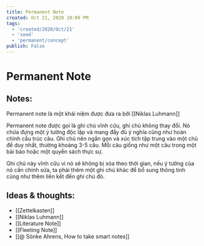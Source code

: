 ```yaml
---
title: Permanent Note
created: Oct 21, 2020 10:09 PM
tags:
  - 'created/2020/Oct/21'
  - 'seed'
  - 'permanent/concept'
publish: False
---
```

# Permanent Note

## Notes:
Permanent note là một khái niệm được đưa ra bởi [[Niklas Luhmann]]

Permanent note được gọi là ghi chú vĩnh cửu, ghi chú không thay đổi. Nó chứa đựng một ý tưởng độc lập và mang đầy đủ ý nghĩa cũng như hoàn chỉnh cấu trúc câu. Ghi chú nên ngắn gọn và xúc tích tập trung vào một chủ đề duy nhất, thường khoảng 3-5 câu. Mỗi câu giống như một câu trong một bài báo hoặc một quyển sách thực sự.

Ghi chú này vĩnh cữu vì nó sẽ không bị xóa theo thời gian, nếu ý tưởng của nó cần chỉnh sửa, ta phải thêm một ghi chú khác để bổ sung thông tinh cũng như thêm liên kết đến ghi chú đó.

## Ideas & thoughts:
- [[Zettelkasten]]
- [[Niklas Luhmann]]
- [[Literature Note]]
- [[Fleeting Note]]
- [[@ Sönke Ahrens, How to take smart notes]]